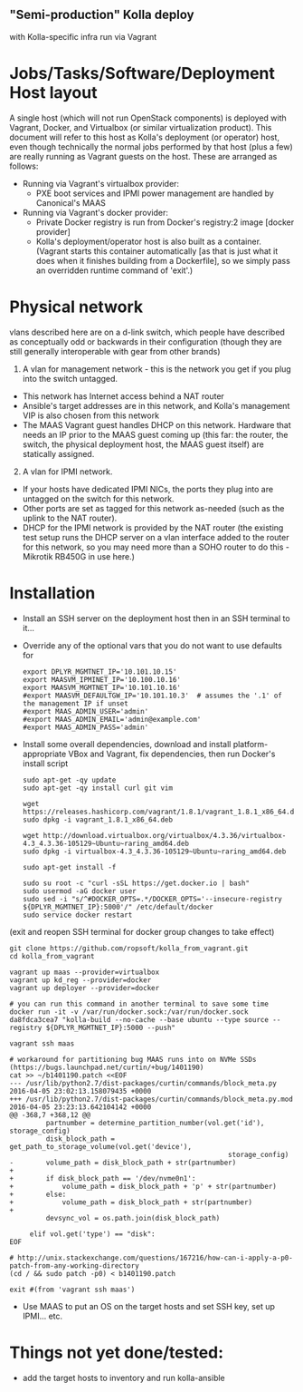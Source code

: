 ## "Semi-production" Kolla deploy
with Kolla-specific infra run via Vagrant

# Jobs/Tasks/Software/Deployment Host layout
A single host (which will not run OpenStack components) is deployed with Vagrant, Docker, and Virtualbox (or similar virtualization product). This document will refer to this host as Kolla's deployment (or operator) host, even though technically the normal jobs performed by that host (plus a few) are really running as Vagrant guests on the host. These are arranged as follows:
 - Running via Vagrant's virtualbox provider:
     - PXE boot services and IPMI power management are handled by Canonical's MAAS
 - Running via Vagrant's docker provider:
     - Private Docker registry is run from Docker's registry:2 image [docker provider]
     - Kolla's deployment/operator host is also built as a container. (Vagrant starts this container automatically [as that is just what it does when it finishes building from a Dockerfile], so we simply pass an overridden runtime command of 'exit'.)



# Physical network

vlans described here are on a d-link switch, which people have described as conceptually odd or backwards in their configuration (though they are still generally interoperable with gear from other brands)

1. A vlan for management network - this is the network you get if you plug into the switch untagged.
  - This network has Internet access behind a NAT router
  - Ansible's target addresses are in this network, and Kolla's management VIP is also chosen from this network
  - The MAAS Vagrant guest handles DHCP on this network. Hardware that needs an IP prior to the MAAS guest coming up (this far: the router, the switch, the physical deployment host, the MAAS guest itself) are statically assigned.

2. A vlan for IPMI network.
  - If your hosts have dedicated IPMI NICs, the ports they plug into are untagged on the switch for this network.
  - Other ports are set as tagged for this network as-needed (such as the uplink to the NAT router).
  - DHCP for the IPMI network is provided by the NAT router (the existing test setup runs the DHCP server on a vlan interface added to the router for this network, so you may need more than a SOHO router to do this - Mikrotik RB450G in use here.)


# Installation

 - Install an SSH server on the deployment host then in an SSH terminal to it...

 - Override any of the optional vars that you do not want to use defaults for

    ```
    export DPLYR_MGMTNET_IP='10.101.10.15'
    export MAASVM_IPMINET_IP='10.100.10.16'
    export MAASVM_MGMTNET_IP='10.101.10.16'
    #export MAASVM_DEFAULTGW_IP='10.101.10.3'  # assumes the '.1' of the management IP if unset
    #export MAAS_ADMIN_USER='admin'
    #export MAAS_ADMIN_EMAIL='admin@example.com'
    #export MAAS_ADMIN_PASS='admin'
    ```

 - Install some overall dependencies, download and install platform-appropriate VBox and Vagrant, fix dependencies, then run Docker's install script

    ```
    sudo apt-get -qy update
    sudo apt-get -qy install curl git vim
    
    wget https://releases.hashicorp.com/vagrant/1.8.1/vagrant_1.8.1_x86_64.deb
    sudo dpkg -i vagrant_1.8.1_x86_64.deb
    
    wget http://download.virtualbox.org/virtualbox/4.3.36/virtualbox-4.3_4.3.36-105129~Ubuntu~raring_amd64.deb
    sudo dpkg -i virtualbox-4.3_4.3.36-105129~Ubuntu~raring_amd64.deb
    
    sudo apt-get install -f
    
    sudo su root -c "curl -sSL https://get.docker.io | bash"
    sudo usermod -aG docker user
    sudo sed -i "s/^#DOCKER_OPTS=.*/DOCKER_OPTS='--insecure-registry ${DPLYR_MGMTNET_IP}:5000'/" /etc/default/docker
    sudo service docker restart
    ```

(exit and reopen SSH terminal for docker group changes to take effect)

```
git clone https://github.com/ropsoft/kolla_from_vagrant.git
cd kolla_from_vagrant

vagrant up maas --provider=virtualbox
vagrant up kd_reg --provider=docker
vagrant up deployer --provider=docker

# you can run this command in another terminal to save some time
docker run -it -v /var/run/docker.sock:/var/run/docker.sock da8fdca3cea7 "kolla-build --no-cache --base ubuntu --type source --registry ${DPLYR_MGMTNET_IP}:5000 --push"

vagrant ssh maas

# workaround for partitioning bug MAAS runs into on NVMe SSDs (https://bugs.launchpad.net/curtin/+bug/1401190)
cat >> ~/b1401190.patch <<EOF
--- /usr/lib/python2.7/dist-packages/curtin/commands/block_meta.py      2016-04-05 23:02:13.158079435 +0000
+++ /usr/lib/python2.7/dist-packages/curtin/commands/block_meta.py.mod  2016-04-05 23:23:13.642104142 +0000
@@ -368,7 +368,12 @@
         partnumber = determine_partition_number(vol.get('id'), storage_config)
         disk_block_path = get_path_to_storage_volume(vol.get('device'),
                                                      storage_config)
-        volume_path = disk_block_path + str(partnumber)
+
+        if disk_block_path == '/dev/nvme0n1':
+            volume_path = disk_block_path + 'p' + str(partnumber)
+        else:
+            volume_path = disk_block_path + str(partnumber)
+
         devsync_vol = os.path.join(disk_block_path)

     elif vol.get('type') == "disk":
EOF

# http://unix.stackexchange.com/questions/167216/how-can-i-apply-a-p0-patch-from-any-working-directory
(cd / && sudo patch -p0) < b1401190.patch

exit #(from 'vagrant ssh maas')
```

 - Use MAAS to put an OS on the target hosts and set SSH key, set up IPMI... etc.

# Things not yet done/tested:
 - add the target hosts to inventory and run kolla-ansible
